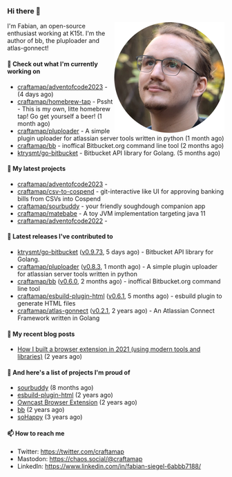 ### Hi there 👋

<img src="https://raw.githubusercontent.com/craftamap/craftamap/master/assets/profile_picture.png" align="right" width="256"/>

I'm Fabian, an open-source enthusiast working at K15t. I'm the author of bb, the pluploader and atlas-gonnect!

#### 👷 Check out what I'm currently working on

- [craftamap/adventofcode2023](https://github.com/craftamap/adventofcode2023) -  (4 days ago)
- [craftamap/homebrew-tap](https://github.com/craftamap/homebrew-tap) - Pssht - This is my own, litte homebrew tap! Go get yourself a beer! (1 month ago)
- [craftamap/pluploader](https://github.com/craftamap/pluploader) - A simple plugin uploader for atlassian server tools written in python (1 month ago)
- [craftamap/bb](https://github.com/craftamap/bb) - inoffical Bitbucket.org command line tool (2 months ago)
- [ktrysmt/go-bitbucket](https://github.com/ktrysmt/go-bitbucket) - Bitbucket API library for Golang. (5 months ago)

#### 🌱 My latest projects

- [craftamap/adventofcode2023](https://github.com/craftamap/adventofcode2023) - 
- [craftamap/csv-to-cospend](https://github.com/craftamap/csv-to-cospend) - git-interactive like UI for approving banking bills from CSVs into Cospend
- [craftamap/sourbuddy](https://github.com/craftamap/sourbuddy) - your friendly soughdough companion app
- [craftamap/matebabe](https://github.com/craftamap/matebabe) - A toy JVM implementation targeting java 11
- [craftamap/adventofcode2022](https://github.com/craftamap/adventofcode2022) - 

#### 🔭 Latest releases I've contributed to

- [ktrysmt/go-bitbucket](https://github.com/ktrysmt/go-bitbucket) ([v0.9.73](https://github.com/ktrysmt/go-bitbucket/releases/tag/v0.9.73), 5 days ago) - Bitbucket API library for Golang.
- [craftamap/pluploader](https://github.com/craftamap/pluploader) ([v0.8.3](https://github.com/craftamap/pluploader/releases/tag/v0.8.3), 1 month ago) - A simple plugin uploader for atlassian server tools written in python
- [craftamap/bb](https://github.com/craftamap/bb) ([v0.6.0](https://github.com/craftamap/bb/releases/tag/v0.6.0), 2 months ago) - inoffical Bitbucket.org command line tool
- [craftamap/esbuild-plugin-html](https://github.com/craftamap/esbuild-plugin-html) ([v0.6.1](https://github.com/craftamap/esbuild-plugin-html/releases/tag/v0.6.1), 5 months ago) - esbuild plugin to generate HTML files
- [craftamap/atlas-gonnect](https://github.com/craftamap/atlas-gonnect) ([v0.2.1](https://github.com/craftamap/atlas-gonnect/releases/tag/v0.2.1), 2 years ago) - An Atlassian Connect Framework written in Golang

#### 📜 My recent blog posts


- [How I built a browser extension in 2021 (using modern tools and libraries)](https://siegelfabian.de/posts/2021/02/how-i-built-a-browser-extension-in-2021/) (2 years ago)

#### 🦚 And here's a list of projects I'm proud of


- [sourbuddy](https://siegelfabian.de/projects/2023/sourbuddy/) (8 months ago)
- [esbuild-plugin-html](https://siegelfabian.de/projects/2021/esbuild-plugin-html/) (2 years ago)
- [Owncast Browser Extension](https://siegelfabian.de/projects/2021/owncast-browser-extension/) (2 years ago)
- [bb](https://siegelfabian.de/projects/2021/bb/) (2 years ago)
- [soHappy](https://siegelfabian.de/projects/2020/sohappy/) (3 years ago)

#### 📫 How to reach me

- Twitter: https://twitter.com/craftamap
- Mastodon: https://chaos.social/@craftamap
- LinkedIn: https://www.linkedin.com/in/fabian-siegel-6abbb7188/
